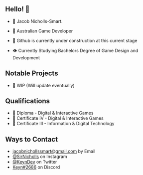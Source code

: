 ## Hello! 👋
- 🧑 Jacob Nicholls-Smart.
- 🦘 Australian Game Developer

- 🧭 Github is currently under construction at this current stage 
- 👁️ Currently Studying Bachelors Degree of Game Design and Development

## Notable Projects 
- 🚧 WIP (Will update eventually)

## Qualifications
- 📙 Diploma - Digital & Interactive Games
- 📗 Certificate IV - Digital & Interactive Games 
- 📘 Certificate III - Information & Digital Technology

## Ways to Contact
- [jacobnichollssmart@gmail.com](jacobnichollssmart@gmail.com) by Email
- [@SirNicholls](https://instagram.com/sirnicholls) on Instagram
- [@KeynDev](https://twitter.com/KeynDev) on Twitter
- [Keyn#2686](./) on Discord
